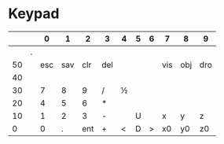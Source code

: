 # Keypad


|    | |  0  |  1  |  2  |  3  |  4  |  5  |  6  |  7  |  8  |  9  |
|----|-|-----|-----|-----|-----|-----|-----|-----|-----|-----|-----|
|    |.|     |     |     |     |     |     |     |     |     |     |
| 50 | | esc | sav | clr | del |     |     |     | vis | obj | dro |
| 40 | |     |     |     |     |     |     |     |     |     |     |
| 30 | |  7  |  8  |  9  |  /  |  ½  |     |     |     |     |     |
| 20 | |  4  |  5  |  6  |  *  |     |     |     |     |     |     |
| 10 | |  1  |  2  |  3  |  -  |     |  U  |     |  x  |  y  |  z  |
|  0 | |  0  |  .  | ent |  +  |  <  |  D  |  >  |  x0 |  y0 |  z0 |


